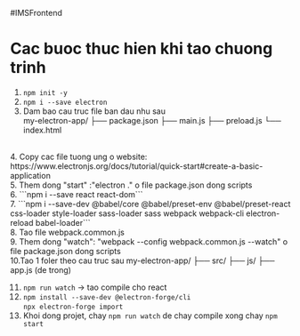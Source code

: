 #IMSFrontend


# Cac buoc thuc hien khi tao chuong trinh 

1. ```npm init -y``` </br>
2. ```npm i --save electron```</br>
3. Dam bao cau truc file ban dau nhu sau </br>
my-electron-app/ 
├── package.json 
├── main.js 
├── preload.js
└── index.html
</br>
4. Copy cac file tuong ung o website: https://www.electronjs.org/docs/tutorial/quick-start#create-a-basic-application </br>
5. Them dong "start" :"electron ." o file package.json dong scripts </br>
6. ```npm i --save react react-dom``` </br>
7. ```npm i --save-dev @babel/core @babel/preset-env @babel/preset-react css-loader style-loader sass-loader sass webpack webpack-cli electron-reload babel-loader``` </br>
8. Tao file webpack.common.js </br>
9. Them dong "watch": "webpack --config webpack.common.js --watch" o file package.json dong scripts </br>
10.Tao 1 foler theo cau truc sau
my-electron-app/
├── src/
	├── js/
		├── app.js (de trong)
</br>
	
11. ```npm run watch``` ->  tao compile cho react </br>
12. ``` npm install --save-dev @electron-forge/cli ``` </br>
``` npx electron-forge import ``` </br>
13. Khoi dong projet, chay ```npm run watch``` de chay compile xong chay ```npm start```


